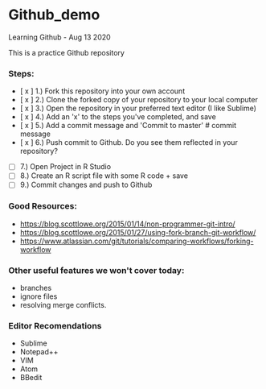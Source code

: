 # Github_demo
Learning Github - Aug 13 2020

This is a practice Github repository

### Steps:  
- [ x ] 1.) Fork this repository into your own account  
- [ x ] 2.) Clone the forked copy of your repository to your local computer  
- [ x ] 3.) Open the repository in your preferred text editor (I like Sublime)  
- [ x ] 4.) Add an 'x' to the steps you've completed, and save  
- [ x ] 5.) Add a commit message and 'Commit to master' 
			# commit message 
- [ x ] 6.) Push commit to Github. Do you see them reflected in your repository?  
- [ ] 7.) Open Project in R Studio  
- [ ] 8.) Create an R script file with some R code + save  
- [ ] 9.) Commit changes and push to Github  

### Good Resources:  
- https://blog.scottlowe.org/2015/01/14/non-programmer-git-intro/  
- https://blog.scottlowe.org/2015/01/27/using-fork-branch-git-workflow/  
- https://www.atlassian.com/git/tutorials/comparing-workflows/forking-workflow  


### Other useful features we won't cover today:
- branches  
- ignore files
- resolving merge conflicts. 

### Editor Recomendations
- Sublime
- Notepad++
- VIM
- Atom
- BBedit